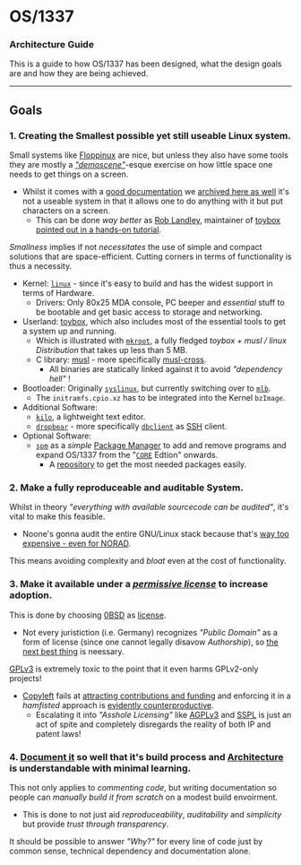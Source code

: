 #   OS/1337
### Architecture Guide

This is a guide to how OS/1337 has been designed, what the design goals are and how they are being achieved.

---

##	Goals

###
### 1. Creating the Smallest possible yet still useable Linux system.

Small systems like [Floppinux](https://github.com/w84death/floppinux) are nice, but unless they also have some tools they are mostly a [*"demoscene"*](https://en.wikipedia.org/wiki/Demoscene)-esque exercise on how little space one needs to get things on a screen.
- Whilst it comes with a [good documentation](https://archive.org/details/floppinux-manual) we [archived here as well](docu/external/floppinux/floppinux-manual.pdf) it's not a useable system in that it allows one to do anything with it but put characters on a screen. 
  - This can be done *way better* as [Rob Landley](http://landley.net/toybox/), maintainer of [toybox](https://github.com/landley/toybox) [pointed out in a hands-on tutorial](https://www.youtube.com/watch?v=Sk9TatW9ino).

*Smallness* implies if not *necessitates* the use of simple and compact solutions that are space-efficient.
Cutting corners in terms of functionality is thus a necessity.
- Kernel: [``linux``](https://kernel.org/) - since it's easy to build and has the widest support in terms of Hardware.
  - Drivers: Only 80x25 MDA console, PC beeper and *essential* stuff to be bootable and get basic access to storage and networking.
- Userland: [toybox](https://github.com/landley/toybox), which also includes most of the essential tools to get a system up and running.
  - Which is illustrated with [``mkroot``](https://github.com/landley/toybox/blob/master/mkroot/README), a fully fledged *toybox + musl / linux Distribution* that takes up less than 5 MB.
  - C library: [musl](https://en.wikipedia.org/wiki/Musl) - more specifically [musl-cross](https://landley.net/bin/toolchains/latest/).
    - All binaries are statically linked against it to avoid *"dependency hell"* !
- Bootloader: Originally [``syslinux``](https://wiki.syslinux.org/wiki/index.php?title=The_Syslinux_Project), but currently switching over to [``mlb``](https://github.com/OS-1337/mlb).
  - The ``initramfs.cpio.xz`` has to be integrated into the Kernel ``bzImage``.
- Additional Software:
  - [``kilo``](https://github.com/antirez/kilo), a lightweight text editor.
  - [``dropbear``](https://github.com/mkj/dropbear) - more specifically [```dbclient```](https://lists.ucc.gu.uwa.edu.au/pipermail/dropbear/2004q3/000022.html) as [SSH](https://en.wikipedia.org/wiki/Secure_Shell#OpenSSH_and_OSSH) client.
- Optional Software:
  - [``spm``](https://github.com/OS-1337/spm) as a *simple* [Package Manager](https://en.wikipedia.org/wiki/Package_manager) to add and remove programs and expand OS/1337 from the "[``CORE``](build/0.CORE) Edtion" onwards.
    - A [repository](https://github.com/OS-1337/pkgs) to get the most needed packages easily.

###
### 2. Make a fully reproduceable and auditable System.

Whilst in theory *"everything with available sourcecode can be audited"*, it's vital to make this feasible.
- Noone's gonna audit the entire GNU/Linux stack because that's [way too expensive - even for NORAD](https://www.youtube.com/watch?v=MkJkyMuBm3g&t=715s).

This means avoiding complexity and *bloat* even at the cost of functionality.

###
###	3. Make it available under a [*permissive license*](https://en.wikipedia.org/wiki/Permissive_software_license) to increase adoption.

This is done by choosing [0BSD](https://en.wikipedia.org/wiki/BSD_licenses#0-clause_license_(%22BSD_Zero_Clause_License%22)) as [license](LICENSE.md).
- Not every juristiction (i.e. Germany) recognizes *"Public Domain"* as a form of license (since one cannot legally disavow *Authorship*), so [the next best thing](https://www.youtube.com/watch?v=MkJkyMuBm3g&t=2030s) is neessary.

[GPLv3](https://en.wikipedia.org/wiki/GNU_General_Public_License#Version_3) is extremely toxic to the point that it even harms GPLv2-only projects!
- [Copyleft](https://en.wikipedia.org/wiki/Copyleft) fails at [attracting contributions and funding](https://www.youtube.com/watch?v=MkJkyMuBm3g&t=1607s) and enforcing it in a *hamfisted* approach is [evidently counterproductive](https://www.youtube.com/watch?v=MkJkyMuBm3g&t=302s).
  - Escalating it into *"Asshole Licensing"* like [AGPLv3](https://en.wikipedia.org/wiki/GNU_Affero_General_Public_License) and [SSPL](https://en.wikipedia.org/wiki/Server_Side_Public_License) is just an act of spite and completely disregards the reality of both IP and patent laws!

###
###	4. [Document it](docu/architecture.md) so well that it's build process and [Architecture](docu/system-image-architecture.pdf) is understandable with minimal learning.

This not only applies to *commenting code*, but writing documentation so people can *manually build it from scratch* on a modest build envoirment.
- This is done to not just aid *reproduceability*, *auditability* and *simplicity* but provide *trust through transparency*.

It should be possible to answer *"Why?"* for every line of code just by common sense, technical dependency and documentation alone.
